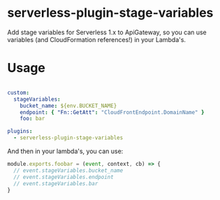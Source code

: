 # serverless-plugin-stage-variables
Add stage variables for Serverless 1.x to ApiGateway, so you can use variables (and CloudFormation references!) in your Lambda's.


# Usage
```yaml

custom:
  stageVariables:
    bucket_name: ${env.BUCKET_NAME}
    endpoint: { "Fn::GetAtt": "CloudFrontEndpoint.DomainName" }
    foo: bar

plugins:
  - serverless-plugin-stage-variables
```

And then in your lambda's, you can use:

```javascript
module.exports.foobar = (event, context, cb) => {
  // event.stageVariables.bucket_name
  // event.stageVariables.endpoint
  // event.stageVariables.bar
}
```
